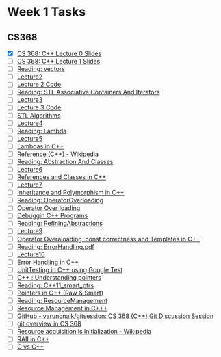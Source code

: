 # Week 1 Tasks

## CS368

- [x] [CS 368: C++ Lecture 0 Slides](https://docs.google.com/presentation/d/1oS6CSHrY12xfYI7NNVhhzAHoNLecw7hDakyxTXTTHDk/edit#slide=id.p)
- [ ] [CS 368: C++ Lecture 1 Slides](https://docs.google.com/presentation/d/1PjMiyuYpdD2ol4dMIKrkaePe2iUtjYSH8vNEFkGCeQU/edit?usp=sharing)
- [ ] [Reading: vectors](https://pages.cs.wisc.edu/~gerald/cs368/stanford/Ch5_STLSequenceContainers.pdf)
- [ ] [Lecture2](https://docs.google.com/presentation/d/1wNuPlo9Fd-K37V6BTBQynw5PR08M2rHdvOUbbkekAa4/edit?usp=sharing)
- [ ] [Lecture 2 Code](https://pages.cs.wisc.edu/~gerald/cs368/code/l2/)
- [ ] [Reading: STL Associative Containers And Iterators](https://pages.cs.wisc.edu/~gerald/cs368/stanford/Ch6_STLAssociativeContainersAndIterators.pdf)
- [ ] [Lecture3](https://docs.google.com/presentation/d/1Z8FkeutTgm3MzXAsDiTzjMivRqVVkvagita2LEgwMdg/edit?usp=sharing)
- [ ] [Lecture 3 Code](https://pages.cs.wisc.edu/~gerald/cs368/code/l3/)
- [ ] [STL Algorithms](https://pages.cs.wisc.edu/~gerald/cs368/stanford/Ch7_STLAlgorithms.pdf)
- [ ] [Lecture4](https://docs.google.com/presentation/d/13ufLbQNxkRe4m0WTt2pV8b95A95LoPdlORQtccLFZlI/edit?usp=sharing)
- [ ] [Reading: Lambda](https://pages.cs.wisc.edu/~gerald/cs368/resources/Lambda.pdf)
- [ ] [Lecture5](https://docs.google.com/presentation/d/1nApKX_E0xVSe4-QqPLyO2dnSlHadcrKHMchAfNJXozI/edit?usp=sharing)
- [ ] [Lambdas in C++](https://www.youtube.com/watch?v=It3BUT7PKSI)
- [ ] [Reference (C++) - Wikipedia](<https://en.wikipedia.org/wiki/Reference_(C%2B%2B)>)
- [ ] [Reading: Abstraction And Classes](https://pages.cs.wisc.edu/~gerald/cs368/stanford/Ch8_AbstractionAndClasses.pdf)
- [ ] [Lecture6](https://docs.google.com/presentation/d/1PiqlC9nInLImof_UCjPanxHYweLbdDVz1r9IlSsWu-c/edit?usp=sharing)
- [ ] [References and Classes in C++](https://www.youtube.com/watch?v=E9Sd5KbJtbw&feature=em-upload_owner)
- [ ] [Lecture7](https://docs.google.com/presentation/d/1C4a8z9UameLx4PUeb8-PhhgfJ71X9PZArK_dXM3AEWM/edit?usp=sharing)
- [ ] [Inheritance and Polymorphism in C++](https://www.youtube.com/watch?v=cXMaHYT-b3E)
- [ ] [Reading: OperatorOverloading](https://pages.cs.wisc.edu/~gerald/cs368/stanford/Ch10_OperatorOverloading.pdf)
- [ ] [Operator Over loading](https://www.youtube.com/watch?v=pSKOzMpMAJs)
- [ ] [Debuggin C++ Programs](https://youtu.be/OzsZ1vIUZfY)
- [ ] [Reading: RefiningAbstractions](https://pages.cs.wisc.edu/~gerald/cs368/stanford/Ch9_RefiningAbstractions.pdf)
- [ ] [Lecture9](https://docs.google.com/presentation/d/1kkA13M8a_A-C0d4fLu3J9ZGMMbp5kb5QtAMGlDBf60g/edit?usp=sharing)
- [ ] [Operator Overaloading, const correctness and Templates in C++](https://www.youtube.com/watch?v=7FQTc55vjAk)
- [ ] [Reading: ErrorHandling.pdf](https://pages.cs.wisc.edu/~gerald/cs368/stanford/Ch12_ErrorHandling.pdf)
- [ ] [Lecture10](https://docs.google.com/presentation/d/1vonOn8rtNkND9z6Ag5Fh5aGzhbsNauLt-Tra_VmBM-w/edit?usp=sharing)
- [ ] [Error Handling in C++](https://www.youtube.com/watch?v=sVATcXzvIuI&feature=youtu.be)
- [ ] [UnitTesting in C++ using Google Test](https://youtu.be/IsvbXMoG_ew)
- [ ] [C++ : Understanding pointers](https://linuxconfig.org/c-understanding-pointers)
- [ ] [Reading: C++11_smart_ptrs](https://pages.cs.wisc.edu/~gerald/cs368/resources/C++11_smart_ptrs.pdf)
- [ ] [Pointers in C++ (Raw &amp; Smart)](https://www.youtube.com/watch?v=9gtOeQwoQBQ&t=227s)
- [ ] [Reading: ResourceManagement](https://pages.cs.wisc.edu/~gerald/cs368/stanford/Ch11_ResourceManagement.pdf)
- [ ] [Resource Management in C+++](https://www.youtube.com/watch?v=cyPE53nFeck&t=12s)
- [ ] [GitHub - varuncnaik/gitsession: CS 368 (C++) Git Discussion Session](https://github.com/varuncnaik/gitsession)
- [ ] [git overview in CS 368](https://www.youtube.com/watch?v=SgOl_aNrDiQ)
- [ ] [Resource acquisition is initialization - Wikipedia](https://en.wikipedia.org/wiki/Resource_acquisition_is_initialization)
- [ ] [RAII in C++](https://www.youtube.com/watch?v=YdTZkyRMRM4)
- [ ] [C vs C++](https://www.youtube.com/watch?v=HBiub41hYGc)
